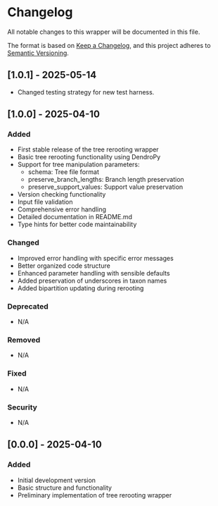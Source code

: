 # Changelog

All notable changes to this wrapper will be documented in this file.

The format is based on [Keep a Changelog](https://keepachangelog.com/en/1.0.0/),
and this project adheres to [Semantic Versioning](https://semver.org/spec/v2.0.0.html).

## [1.0.1] - 2025-05-14
  - Changed testing strategy for new test harness.

## [1.0.0] - 2025-04-10

### Added
- First stable release of the tree rerooting wrapper
- Basic tree rerooting functionality using DendroPy
- Support for tree manipulation parameters:
  - schema: Tree file format
  - preserve_branch_lengths: Branch length preservation
  - preserve_support_values: Support value preservation
- Version checking functionality
- Input file validation
- Comprehensive error handling
- Detailed documentation in README.md
- Type hints for better code maintainability

### Changed
- Improved error handling with specific error messages
- Better organized code structure
- Enhanced parameter handling with sensible defaults
- Added preservation of underscores in taxon names
- Added bipartition updating during rerooting

### Deprecated
- N/A

### Removed
- N/A

### Fixed
- N/A

### Security
- N/A

## [0.0.0] - 2025-04-10

### Added
- Initial development version
- Basic structure and functionality
- Preliminary implementation of tree rerooting wrapper 